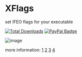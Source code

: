 # XFlags
set IFEO flags for your executable

[![Total Downloads](https://img.shields.io/github/downloads/LuSlower/Ifeo-Utility/total.svg)](https://github.com/LuSlower/Ifeo-Utility/releases) [![PayPal Badge](https://img.shields.io/badge/PayPal-003087?logo=paypal&logoColor=fff&style=flat)](https://paypal.me/eldontweaks) 

![image](https://github.com/user-attachments/assets/64be6163-85e6-4fda-8094-04f5a2c593b1)

more information: [1](https://hejelylab.github.io/blog/IRC/Persistence-IFEO) [2](https://securityblueteam.medium.com/utilizing-image-file-execution-options-ifeo-for-stealthy-persistence-331bc972554e) [3](https://learn.microsoft.com/en-us/windows-hardware/drivers/debugger/gflags-flag-table) [4](https://theryuu.github.io/ifeo-mitigationoptions.txt)
